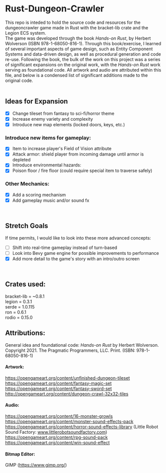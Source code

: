# Rust-Dungeon-Crawler
This repo is inteded to hold the source code and resources for the dungeoncrawler game made in Rust with the bracket-lib crate and the Legion ECS system.
<br />
The game was developed through the book *Hands-on Rust*, by Herbert Wolverson (ISBN 978-1-68050-816-1). Through this book/exercise, I learned of several important aspects of game design, such as Entity Component Systems and data-driven design, as well as procedural generation and code re-use. Following the book, the bulk of the work on this project was a series of significant expansions on the original work, with the *Hands-on Rust* work serving as foundational code. All artwork and audio are attributed within this file, and below is a condensed list of significant additions made to the original code.
<br />
<br />
## Ideas for Expansion
* [x] Change tileset from fantasy to sci-fi/horror theme <br />
* [x] Increase enemy variety and complexity <br />
* [x] Introduce new map elements (locked doors, keys, etc.) <br />
### Introduce new items for gameplay: <br />
* [x] Item to increase player's Field of Vision attribute <br />
* [x] Attack armor: shield player from incoming damage until armor is depleted <br />
* [x] Introduce environmental hazards: <br />
* [x] Poison floor / fire floor (could require special item to traverse safely) <br />
### Other Mechanics: <br />
* [x] Add a scoring mechanism <br />
* [x] Add gameplay music and/or sound fx
<br />

## Stretch Goals 
If time permits, I would like to look into these more advanced concepts: <br />
* [ ] Shift into real-time gameplay instead of turn-based <br />
* [ ] Look into Bevy game engine for possible improvements to performance <br />
* [x] Add more detail to the game's story with an intro/outro screen <br />
<br />

## Crates used:
bracket-lib = ~0.8.1
<br />
legion = 0.3.1
<br />
serde = 1.0.115
<br />
ron = 0.6.1
<br />
rodio = 0.15.0

## Attributions:
General idea and foundational code: *Hands-on Rust* by Herbert Wolverson. Copyright 2021. The Pragmatic Programmers, LLC. Print. (ISBN: 978-1-68050-816-1)
<br />
#### Artwork:
https://opengameart.org/content/unfinished-dungeon-tileset
<br />
https://opengameart.org/content/fantasy-magic-set
<br />
https://opengameart.org/content/fantasy-sword-set
<br />
http://opengameart.org/content/dungeon-crawl-32x32-tiles
<br />

#### Audio:
https://opengameart.org/content/16-monster-growls
<br />
https://opengameart.org/content/monster-sound-effects-pack
<br />
https://opengameart.org/content/horror-sound-effects-library 
(Little Robot Sound Factory: www.littlerobotsoundfactory.com)
<br />
https://opengameart.org/content/rpg-sound-pack
<br />
https://opengameart.org/content/win-sound-effect
<br />
#### Bitmap Editor:
GIMP (https://www.gimp.org/)

